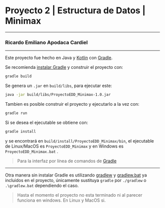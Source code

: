 # Proyecto 2 | Estructura de Datos | Minimax

---

### Ricardo Emiliano Apodaca Cardiel

---

Este proyecto fue hecho en Java y [Kotlin](https://kotlinlang.org/ "Kotlin" ) con
[Gradle](https://gradle.org/ "Gradle").

Se recomienda [instalar Gradle](https://gradle.org/install/ "Instalar Gradle") y construir el
proyecto con:

```bash
gradle build
```

Se genera un `.jar` en `build/libs`, para ejecutar este:

```bash
java -jar build/libs/ProyectoEDD_Minimax-1.0.jar
```

Tambien es posible construir el proyecto y ejecutarlo a la vez con: 

```bash
gradle run
```

Si se desea el ejecutable se obtiene con:
```bash
gradle install
```

y se encontrará en `build/install/ProyectoEDD_Minimax/bin`, 
el ejecutable de Linux/MacOS es `ProyectoEDD_Minimax` y en Windows es
`ProyectoEDD_Minimax.bat` .

>Para la interfaz por línea de comandos de 
[Gradle](https://docs.gradle.org/current/userguide/command_line_interface.html "Lina de Comando gradle")

---
Otra manera sin instalar Gradle es utilizando [gradlew](gradlew) y [gradlew.bat](gradlew.bat)
ya incluidos en el proyecto, únicamente sustituya `gradle` por `./gradlew` o `.\gradlew.bat` dependiendo el caso.

>Hasta el momento el proyecto no esta terminado ni al parecer funciona en windows. En Linux y MacOS si.
